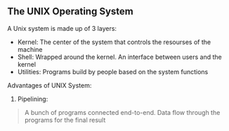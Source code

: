 ## The UNIX Operating System

A Unix system is made up of 3 layers:

  - Kernel: The center of the system that controls the resourses of the machine
  - Shell: Wrapped around the kernel. An interface between users and the kernel
  - Utilities: Programs build by people based on the system functions

Advantages of UNIX System:
1. Pipelining:
> A bunch of programs connected end-to-end. Data flow through the programs for the final result
 
